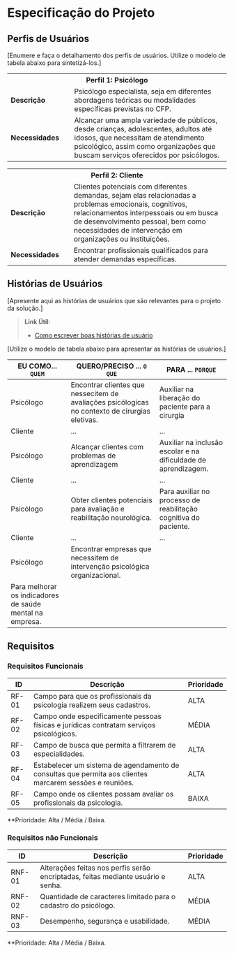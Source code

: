 # Especificação do Projeto

## Perfis de Usuários

[Enumere e faça o detalhamento dos perfis de usuários. Utilize o modelo de tabela abaixo para sintetizá-los.]

<table>
<tbody>
<tr align=center>
<th colspan="2">Perfil 1: Psicólogo </th>
</tr>
<tr>
<td width="150px"><b>Descrição</b></td>
<td width="600px"> Psicólogo especialista, seja em diferentes abordagens teóricas ou modalidades específicas previstas no CFP.
</td>
</tr>
<tr>
<td><b>Necessidades</b></td>
<td>
  Alcançar uma ampla variedade de públicos, desde crianças, adolescentes, adultos até idosos, que necessitam de atendimento psicológico, assim como organizações que buscam serviços oferecidos por psicólogos.
</td>
</tr>
</tbody>
</table>

<table>
<tbody>
<tr align=center>
<th colspan="2">Perfil 2: Cliente </th>
</tr>
<tr>
<td width="150px"><b>Descrição</b></td>
<td width="600px"> Clientes potenciais com diferentes demandas, sejam elas relacionadas a problemas emocionais, cognitivos, relacionamentos interpessoais ou em busca de desenvolvimento pessoal, bem como necessidades de intervenção em organizações ou instituições.
</td>
</tr>
<tr>
<td><b>Necessidades</b></td>
<td>
Encontrar profissionais qualificados para atender demandas específicas.
</td>
</tr>
</tbody>
</table>


## Histórias de Usuários

[Apresente aqui as histórias de usuários que são relevantes para o projeto da solução.]

> **Link Útil**:
> - [Como escrever boas histórias de usuário](https://medium.com/vertice/como-escrever-boas-users-stories-hist%C3%B3rias-de-usu%C3%A1rios-b29c75043fac)

[Utilize o modelo de tabela abaixo para apresentar as histórias de usuários.]

|EU COMO... `QUEM`   | QUERO/PRECISO ... `O QUE` |PARA ... `PORQUE`                 |
|--------------------|---------------------------|----------------------------------|
| Psicólogo | Encontrar clientes que nessecitem de avaliações psicólogicas no contexto de cirurgias eletivas. | Auxiliar na liberação do paciente para a cirurgia |
| Cliente | ...                       | ...                              |
| Psicólogo | Alcançar clientes com problemas de aprendizagem | Auxiliar na inclusão escolar e na dificuldade de aprendizagem. |
| Cliente | ...                       | ...                              |
| Psicólogo | Obter clientes potenciais para avaliação e reabilitação neurológica. | Para auxiliar no processo de reabilitação cognitiva do paciente. |
| Cliente | ...                       | ...                              |
| Psicólogo | Encontrar empresas que necessitem de intervenção psicológica organizacional. | 
Para melhorar os indicadores de saúde mental na empresa. |

## Requisitos 

### Requisitos Funcionais


|ID    | Descrição                | Prioridade |
|-------|---------------------------------|----|
|RF-01| Campo para que os profissionais da psicologia realizem seus cadastros.   | ALTA | 
|RF-02| Campo onde especificamente pessoas físicas e jurídicas contratam serviços psicológicos.   | MÉDIA |
|RF-03| Campo de busca que permita a filtrarem de especialidades.   | ALTA |
|RF-04| Estabelecer um sistema de agendamento de consultas que permita aos clientes marcarem sessões e reuniões.   | ALTA |
|RF-05| Campo onde os clientes possam avaliar os profissionais da psicologia.   | BAIXA |

**Prioridade: Alta / Média / Baixa. 

### Requisitos não Funcionais


|ID      | Descrição               | Prioridade |
|--------|-------------------------|----|
|RNF-01| Alterações feitas nos perfis serão encriptadas, feitas mediante usuário e senha.   | ALTA | 
|RNF-02| Quantidade de caracteres limitado para o cadastro do psicólogo.   | MÉDIA | 
|RNF-03| Desempenho, segurança e usabilidade.   | MÉDIA | 

**Prioridade: Alta / Média / Baixa. 

